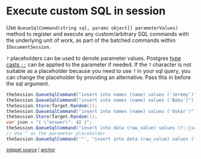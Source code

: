 # Execute custom SQL in session

Use `QueueSqlCommand(string sql, params object[] parameterValues)` method to register and execute any custom/arbitrary SQL commands with the underlying unit of work, as part of the batched commands within `IDocumentSession`. 

`?` placeholders can be used to denote parameter values. Postgres [type casts `::`](https://www.postgresql.org/docs/15/sql-expressions.html#SQL-SYNTAX-TYPE-CASTS) can be applied to the parameter if needed. If the `?` character is not suitable as a placeholder because you need to use `?` in your sql query, you can change the placeholder by providing an alternative. Pass this in before the sql argument. 

<!-- snippet: sample_QueueSqlCommand -->
<a id='snippet-sample_queuesqlcommand'></a>
```cs
theSession.QueueSqlCommand("insert into names (name) values ('Jeremy')");
theSession.QueueSqlCommand("insert into names (name) values ('Babu')");
theSession.Store(Target.Random());
theSession.QueueSqlCommand("insert into names (name) values ('Oskar')");
theSession.Store(Target.Random());
var json = "{ \"answer\": 42 }";
theSession.QueueSqlCommand("insert into data (raw_value) values (?::jsonb)", json);
// Use ^ as the parameter placeholder
theSession.QueueSqlCommand('^', "insert into data (raw_value) values (^::jsonb)", json);
```
<sup><a href='https://github.com/JasperFx/marten/blob/master/src/CoreTests/executing_arbitrary_sql_as_part_of_transaction.cs#L39-L49' title='Snippet source file'>snippet source</a> | <a href='#snippet-sample_queuesqlcommand' title='Start of snippet'>anchor</a></sup>
<!-- endSnippet -->
